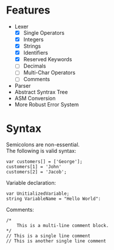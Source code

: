 # Features
* Lexer
    * [X] Single Operators
    * [X] Integers
    * [X] Strings
    * [X] Identifiers
    * [X] Reserved Keywords
    * [ ] Decimals
    * [ ] Multi-Char Operators
    * [ ] Comments
* Parser
* Abstract Syntrax Tree
* ASM Conversion
* More Robust Error System


# Syntax

Semicolons are non-essential.\
The following is valid syntax:
```
var customers[] = ['George'];
customers[1] = 'John'
customers[2] = 'Jacob';
```

Variable declaration: 
```
var UnitializedVariable;
string VariableName = "Hello World":
```

Comments:
```
/*
    This is a multi-line comment block.
*/
// This is a single line comment
// This is another single line comment
```




